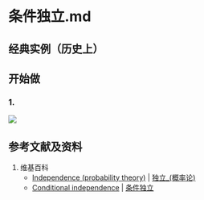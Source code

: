 # 条件独立.md

## 经典实例（历史上）

## 开始做

### 1.

![](/images/概率/条件概率/条件独立/1a1.jpg)

## 参考文献及资料

1. 维基百科
	- [Independence (probability theory)](https://en.wikipedia.org/wiki/Independence_(probability_theory)) | [独立_(概率论)](https://zh.wikipedia.org/wiki/独立_(概率论)) 
	- [Conditional independence](https://en.wikipedia.org/wiki/Conditional_independence) | [条件独立](https://zh.wikipedia.org/wiki/条件独立) 